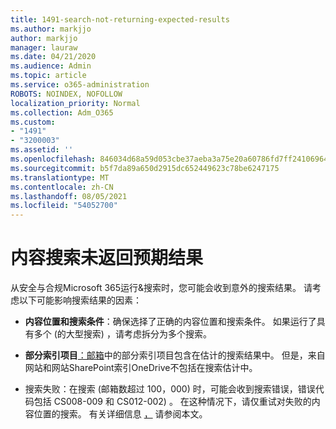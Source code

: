 ```yaml
---
title: 1491-search-not-returning-expected-results
ms.author: markjjo
author: markjjo
manager: lauraw
ms.date: 04/21/2020
ms.audience: Admin
ms.topic: article
ms.service: o365-administration
ROBOTS: NOINDEX, NOFOLLOW
localization_priority: Normal
ms.collection: Adm_O365
ms.custom:
- "1491"
- "3200003"
ms.assetid: ''
ms.openlocfilehash: 846034d68a59d053cbe37aeba3a75e20a60786fd7ff24106964229b1deb77608
ms.sourcegitcommit: b5f7da89a650d2915dc652449623c78be6247175
ms.translationtype: MT
ms.contentlocale: zh-CN
ms.lasthandoff: 08/05/2021
ms.locfileid: "54052700"
---
```

# <a name="content-search-not-returning-expected-results"></a>内容搜索未返回预期结果

从安全与合规Microsoft 365运行&搜索时，您可能会收到意外的搜索结果。 请考虑以下可能影响搜索结果的因素：

- **内容位置和搜索条件**：确保选择了正确的内容位置和搜索条件。 如果运行了具有多个 (的大型搜索) ，请考虑拆分为多个搜索。

- **部分索引项目**[：邮箱](https://docs.microsoft.com/microsoft-365/compliance/partially-indexed-items-in-content-search)中的部分索引项目包含在估计的搜索结果中。 但是，来自网站和网站SharePoint索引OneDrive不包括在搜索估计中。

- 搜索失败：在搜索 (邮箱数超过 100，000) 时，可能会收到搜索错误，错误代码包括 CS008-009 和 CS012-002) 。 在这种情况下，请仅重试对失败的内容位置的搜索。 有关详细信息  [，](https://docs.microsoft.com/microsoft-365/compliance/retry-failed-content-search) 请参阅本文。

